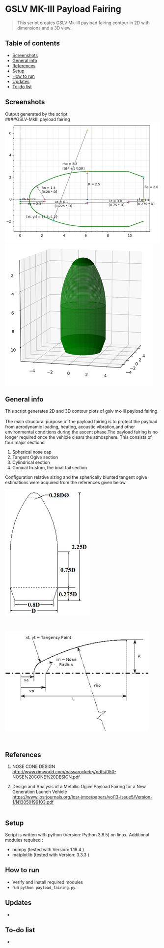 # GSLV MK-III Payload Fairing
> This script creates GSLV Mk-III payload fairing contour in 2D with dimensions and a 3D view.   

## Table of contents
* [Screenshots](#screenshots)
* [General info](#general-info)
* [References](#references)
* [Setup](#setup)
* [How to run ](#how)
* [Updates](#updates)
* [To-do list](#to-do)


## Screenshots
Output generated by the script.   
####GSLV-MkIII payload fairing 
![results](./img/2D.png)   
![results](./img/3D.png)   

## General info
This script generates 2D and 3D contour plots of gslv mk-iii payload fairing.  
&nbsp;   
The main structural purpose of the payload fairing is to protect the payload from aerodynamic loading, heating, acoustic vibration,and other environmental conditions during the ascent phase.The payload fairing is no longer required once the vehicle clears the atmosphere.
This consists of four major sections:    

1.   Spherical nose cap   
2.   Tangent Ogive section    
3.   Cylindrical section    
4.   Conical frustum, the boat tail section   

Configuration relative sizing and the spherically blunted tangent ogive estimations were acquired from the references given below.    

![results](./img/pfc.png)   
&nbsp;   
&nbsp;   

![results](./img/ogive.png)   

&nbsp;    

## References   
1.  NOSE CONE DESIGN    
http://www.rimworld.com/nassarocketry/pdfs/050-NOSE%20CONE%20DESIGN.pdf

2.  Design and Analysis of a Metallic Ogive Payload Fairing for a New Generation Launch Vehicle    
https://www.iosrjournals.org/iosr-jmce/papers/vol13-issue5/Version-1/N13050199103.pdf    
&nbsp;   

## Setup
Script is written with python (Version: Python 3.8.5) on linux. Additional modules required :   

* numpy  (tested with Version: 1.19.4 )
* matplotlib (tested with Version:  3.3.3 )   


## How to run   
* Verify and install required modules 
* run `python payload_fairing.py`. 


## Updates   
* 

## To-do list
* 

